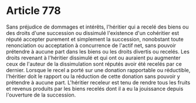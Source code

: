 # Article 778

Sans préjudice de dommages et intérêts, l'héritier qui a recelé des biens ou des droits d'une succession ou dissimulé l'existence d'un cohéritier est réputé accepter purement et simplement la succession, nonobstant toute renonciation ou acceptation à concurrence de l'actif net, sans pouvoir prétendre à aucune part dans les biens ou les droits divertis ou recelés. Les droits revenant à l'héritier dissimulé et qui ont ou auraient pu augmenter ceux de l'auteur de la dissimulation sont réputés avoir été recelés par ce dernier.   Lorsque le recel a porté sur une donation rapportable ou réductible, l'héritier doit le rapport ou la réduction de cette donation sans pouvoir y prétendre à aucune part.   L'héritier receleur est tenu de rendre tous les fruits et revenus produits par les biens recelés dont il a eu la jouissance depuis l'ouverture de la succession.